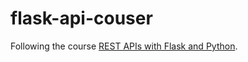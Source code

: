 # flask-api-couser

Following the course [REST APIs with Flask and Python](https://www.udemy.com/course/rest-api-flask-and-python/).
